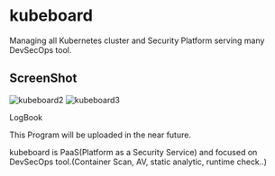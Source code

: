 # kubeboard
Managing all Kubernetes cluster and Security Platform serving many DevSecOps tool.

ScreenShot
----------

![kubeboard2](https://user-images.githubusercontent.com/31233090/68345547-ef1ffe80-0134-11ea-844e-1d71595ea2ea.PNG)
![kubeboard3](https://user-images.githubusercontent.com/31233090/68345760-7b322600-0135-11ea-83ff-9c48c2de541f.PNG)


LogBook

This Program will be uploaded in the near future.

kubeboard is PaaS(Platform as a Security Service) and focused on DevSecOps tool.(Container Scan, AV, static analytic, runtime check..)
